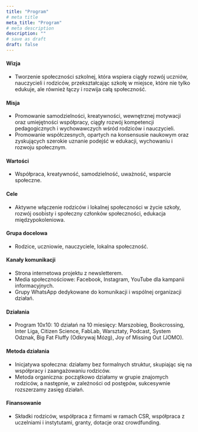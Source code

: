 ```yaml
---
title: "Program"
# meta title
meta_title: "Program"
# meta description
description: ""
# save as draft
draft: false
---
```

#### Wizja
   - Tworzenie społeczności szkolnej, która wspiera ciągły rozwój uczniów, nauczycieli i rodziców, przekształcając szkołę w miejsce, które nie tylko edukuje, ale również łączy i rozwija całą społeczność.

#### Misja
   - Promowanie samodzielności, kreatywności, wewnętrznej motywacji oraz umiejętności współpracy, ciągły rozwój kompetencji pedagogicznych i wychowawczych wśród rodziców i nauczycieli.
   - Promowanie współczesnych, opartych na konsensusie naukowym oraz zyskujących szerokie uznanie podejść w edukacji, wychowaniu i rozwoju społecznym.

#### Wartości
   - Współpraca, kreatywność, samodzielność, uważność, wsparcie społeczne.

#### Cele
   - Aktywne włączenie rodziców i lokalnej społeczności w życie szkoły, rozwój osobisty i społeczny członków społeczności, edukacja międzypokoleniowa.

#### Grupa docelowa
   - Rodzice, uczniowie, nauczyciele, lokalna społeczność.

#### Kanały komunikacji
   - Strona internetowa projektu z newsletterem.
   - Media społecznościowe: Facebook, Instagram, YouTube dla kampanii informacyjnych.
   - Grupy WhatsApp dedykowane do komunikacji i wspólnej organizacji działań.

#### Działania
   - Program 10x10: 10 działań na 10 miesięcy: Marszobieg, Bookcrossing, Inter Liga, Citizen Science, FabLab, Warsztaty, Podcast, System Odznak, Big Fat Fluffy (Odkrywaj Mózg), Joy of Missing Out (JOMO).

#### Metoda działania
   - Inicjatywa społeczna: działamy bez formalnych struktur, skupiając się na współpracy i zaangażowaniu rodziców.
   - Metoda organiczna: początkowo działamy w grupie znajomych rodziców, a następnie, w zależności od postępów, sukcesywnie rozszerzamy zasięg działań.

#### Finansowanie
   - Składki rodziców, współpraca z firmami w ramach CSR, współpraca z uczelniami i instytutami, granty, dotacje oraz crowdfunding.
